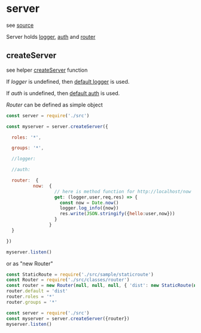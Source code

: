 
# server

see [source](../../src/classes/server.js)

Server holds [logger](logger.md), [auth](auth.md) and [router](router.md)

## createServer

see helper [createServer](../../src/index.js) function

If *logger* is undefined, then [default logger](../../src/classes/logger.js) is used.

If *auth* is undefined, then [default auth](../../src/classes/authfreeipa.js) is used.

*Router* can be defined as simple object

```javascript
const server = require('./src')

const myserver = server.createServer({

  roles: '*',

  groups: '*',

  //logger:

  //auth:

  router:  {
          now:  {
                  // here is method function for http://localhost/now
                  get: (logger,user,req,res) => {
                    const now = Date.now()
                    logger.log_info({now})
                    res.write(JSON.stringify({hello:user,now}))
                  }
                }
  }

})

myserver.listen()

```

or as "new Router"


```javascript
const StaticRoute = require('./src/sample/staticroute')
const Router = require('./src/classes/router')
const router = new Router(null, null, null, { 'dist': new StaticRoute(null,null,null,'./some/static/content/direcory/created/by/webpack/or/rollup/or/whatever')})
router.default = 'dist'
router.roles = '*'
router.groups = '*'

const server = require('./src')
const myserver = server.createServer({router})
myserver.listen()

```
